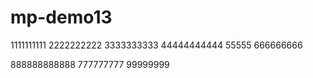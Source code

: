 # mp-demo13
1111111111
2222222222
3333333333
44444444444
55555
666666666

888888888888
777777777
99999999
